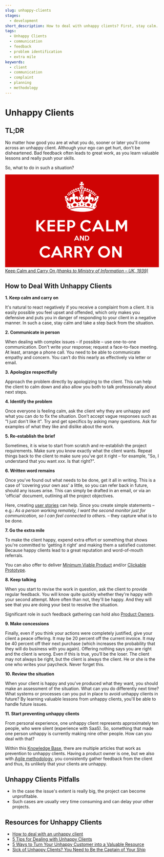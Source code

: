 ```yaml
---
slug: unhappy-clients
stages:
  - development
short_description: How to deal with unhappy clients? First, stay calm. No matter how good you are at what you do, sooner or later you'll come across an unhappy client. Navigate to the article to read more. 
tags:
  - Unhappy Clients
  - communication
  - feedback
  - problem identification
  - extra mile
keywords:
  - client
  - communication
  - complaint
  - planning
  - methodology
---
```


# Unhappy Clients

## TL;DR

No matter how good you are at what you do, sooner or later you'll come across an unhappy client. Although your ego can get hurt, don't be disheartened. Bad feedback often leads to great work, as you learn valuable lessons and really push your skills.

So, what to do in such a situation?

![](/files/keep_calm.png)
[Keep Calm and Carry On *(thanks to Ministry of Information – UK, 1939)*](https://dxheroes.io)

## How to Deal With Unhappy Clients

**1. Keep calm and carry on**

It's natural to react negatively if you receive a complaint from a client. It is easily possible you feel upset and offended, which only makes you defensive and puts you in danger of responding to your client in a negative manner. In such a case, stay calm and take a step back from the situation.

**2. Communicate in person**

When dealing with complex issues – if possible – use one-to-one communication. Don't write your response; request a face-to-face meeting. At least, arrange a phone call.
You need to be able to communicate empathy and concern. You can’t do this nearly as effectively via letter or email.

**3. Apologize respectfully**

Approach the problem directly by apologizing to the client. This can help the client to calm down and also allow you both to talk professionally about next steps.

**4. Identify the problem**

Once everyone is feeling calm, ask the client why they are unhappy and what you can do to fix the situation. Don't accept vague responses such as "I just don't like it". Try and get specifics by asking many questions. Ask for examples of what they like and dislike about the work.

**5. Re-establish the brief**

Sometimes, it is wise to start from scratch and re-establish the project requirements. Make sure you know exactly what the client wants. Repeat things back to the client to make sure you've got it right – for example, "So, I understand that you want _xxx_. Is that right?".

**6. Written word remains**

Once you've found out what needs to be done, get it all in writing. This is a case of 'covering your own ass' a little, so you can refer back in future, should any issues arise. This can simply be drafted in an email, or via an 'official' document, outlining all the project objectives.

Here, creating [user stories](/practices/user-stories) can help. Since you create simple statements – e.g.: *As a person working remotely, I want the second monitor just for communication, so I can feel connected to others.* – they capture what is to be done.

**7. Go the extra mile**

To make the client happy, expend extra effort or something that shows you're committed to 'getting it right' and making them a satisfied customer. Because happy clients lead to a great reputation and word-of-mouth referrals.

You can also offer to deliver [Minimum Viable Product](/practices/minimum-viable-product) and/or [Clickable Prototype](/practices/clickable-prototype).

**8. Keep talking**

When you start to revise the work in question, ask the client to provide regular feedback. You will know quite quickly whether they're happy with your second attempt. More often than not, they'll be happy. And they will see that you are doing your best to resolve the situation.

Significant role in such feedback gathering can hold also [Product Owners](/practices/product-owner).

**9. Make concessions**

Finally, even if you think your actions were completely justified, give your client a peace offering. It may be 20 percent off the current invoice. It may be 40 percent off their next purchase (which increases the probability that they will do business with you again). Offering nothing says you are right and the client is wrong. Even if this is true, you’ll be the loser.
The client may not always be right, but the client is always the client. He or she is the one who writes your paycheck. Never forget this.

**10. Review the situation**

When your client is happy and you've produced what they want, you should make an assessment of the situation. What can you do differently next time? What systems or processes can you put in place to avoid unhappy clients in future?
By learning valuable lessons from unhappy clients, you'll be able to handle future issues.

**11. Start preventing unhappy clients**

From personal experience, one unhappy client represents approximately ten people, who were silent (experience with SaaS). So, something that made one person unhappy is currently making nine other people. How can you deal with that?

Within this [Knowledge Base](https://dxkb.io/), there are multiple articles that work as prevention to unhappy clients. Having a product owner is one, but we also with [Agile methodology](/practices/agile-events), you consistently gather feedback from the client and thus, its unlikely that your clients are unhappy.

## Unhappy Clients Pitfalls

-   In the case the issue's extent is really big, the project can become unprofitable.
-   Such cases are usually very time consuming and can delay your other projects.
    
## Resources for Unhappy Clients

- [How to deal with an unhappy client](https://www.creativeboom.com/tips/how-to-deal-with-an-unhappy-client)
- [5 Tips for Dealing with Unhappy Clients](https://www.entrepreneur.com/article/277437)
- [5 Ways to Turn Your Unhappy Customer into a Valuable Resource](https://neilpatel.com/blog/unhappy-customers-into-resource/)
- [Sick of Unhappy Clients? You Need to Be the Captain of Your Ship](https://www.forbes.com/sites/piasilva/2019/05/23/sick-of-unhappy-clients-you-need-to-be-the-captain-of-your-ship/?sh=1f523974164a)

